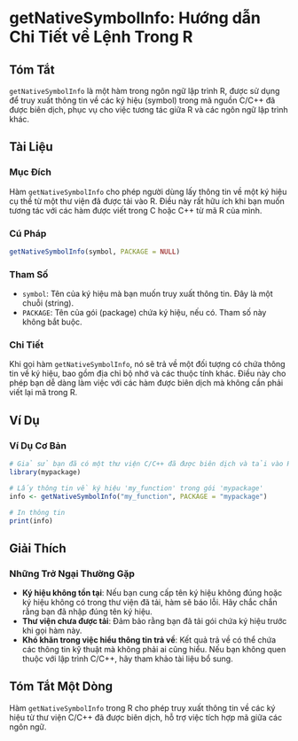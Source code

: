 <!--
Meta Description: # getNativeSymbolInfo: Hướng dẫn Chi Tiết về Lệnh Trong R ## Tóm Tắt `getNativeSymbolInfo` là một hàm trong ngôn ngữ lập trình R, được sử dụng để truy...
Meta Keywords: hiệu, trong, thông, tin, hàm
-->

# getNativeSymbolInfo: Hướng dẫn Chi Tiết về Lệnh Trong R

## Tóm Tắt
`getNativeSymbolInfo` là một hàm trong ngôn ngữ lập trình R, được sử dụng để truy xuất thông tin về các ký hiệu (symbol) trong mã nguồn C/C++ đã được biên dịch, phục vụ cho việc tương tác giữa R và các ngôn ngữ lập trình khác.

## Tài Liệu
### Mục Đích
Hàm `getNativeSymbolInfo` cho phép người dùng lấy thông tin về một ký hiệu cụ thể từ một thư viện đã được tải vào R. Điều này rất hữu ích khi bạn muốn tương tác với các hàm được viết trong C hoặc C++ từ mã R của mình.

### Cú Pháp
```R
getNativeSymbolInfo(symbol, PACKAGE = NULL)
```

### Tham Số
- `symbol`: Tên của ký hiệu mà bạn muốn truy xuất thông tin. Đây là một chuỗi (string).
- `PACKAGE`: Tên của gói (package) chứa ký hiệu, nếu có. Tham số này không bắt buộc.

### Chi Tiết
Khi gọi hàm `getNativeSymbolInfo`, nó sẽ trả về một đối tượng có chứa thông tin về ký hiệu, bao gồm địa chỉ bộ nhớ và các thuộc tính khác. Điều này cho phép bạn dễ dàng làm việc với các hàm được biên dịch mà không cần phải viết lại mã trong R.

## Ví Dụ
### Ví Dụ Cơ Bản
```R
# Giả sử bạn đã có một thư viện C/C++ đã được biên dịch và tải vào R
library(mypackage)

# Lấy thông tin về ký hiệu 'my_function' trong gói 'mypackage'
info <- getNativeSymbolInfo("my_function", PACKAGE = "mypackage")

# In thông tin
print(info)
```

## Giải Thích
### Những Trở Ngại Thường Gặp
- **Ký hiệu không tồn tại**: Nếu bạn cung cấp tên ký hiệu không đúng hoặc ký hiệu không có trong thư viện đã tải, hàm sẽ báo lỗi. Hãy chắc chắn rằng bạn đã nhập đúng tên ký hiệu.
- **Thư viện chưa được tải**: Đảm bảo rằng bạn đã tải gói chứa ký hiệu trước khi gọi hàm này.
- **Khó khăn trong việc hiểu thông tin trả về**: Kết quả trả về có thể chứa các thông tin kỹ thuật mà không phải ai cũng hiểu. Nếu bạn không quen thuộc với lập trình C/C++, hãy tham khảo tài liệu bổ sung.

## Tóm Tắt Một Dòng
Hàm `getNativeSymbolInfo` trong R cho phép truy xuất thông tin về các ký hiệu từ thư viện C/C++ đã được biên dịch, hỗ trợ việc tích hợp mã giữa các ngôn ngữ.